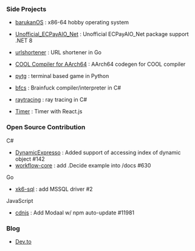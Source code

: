 ### Side Projects
- [barukanOS](https://github.com/tingwei628/barukanOS) : x86-64 hobby operating system

- [Unofficial_ECPayAIO_Net](https://github.com/0xc0dec0ffeelab/Unofficial_ECPayAIO_Net) : Unofficial ECPayAIO_Net package support .NET 8 

- [urlshortener](https://github.com/tingwei628/pgo/tree/main/urlshortener) : URL shortener in Go
  
- [COOL Compiler for AArch64](https://github.com/tingwei628/cool-compiler-1/blob/tingwei628-aarch64/doc/aarch64.md) : AArch64 codegen for COOL compiler

- [pytg](https://github.com/tingwei628/pytg) : terminal based game in Python

- [bfcs](https://github.com/tingwei628/bfcs) : Brainfuck compiler/interpreter in C#

- [raytracing](https://github.com/tingwei628/raytracing) : ray tracing in C#

- [Timer](https://tingwei628.github.io/react-component/src/Timer/build/) : Timer with React.js


### Open Source Contribution

C#
- [DynamicExpresso](https://github.com/davideicardi/DynamicExpresso/pull/142) : Added support of accessing index of dynamic object #142
- [workflow-core](https://github.com/danielgerlag/workflow-core/pull/630) : add .Decide example into /docs #630

Go
- [xk6-sql](https://github.com/imiric/xk6-sql/pull/2) : add MSSQL driver #2

JavaScript
- [cdnjs](https://github.com/cdnjs/cdnjs/pull/11981) : Add Modaal w/ npm auto-update #11981


### Blog

- [Dev.to](https://dev.to/tingwei628)



